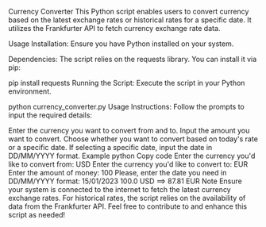 Currency Converter
This Python script enables users to convert currency based on the latest exchange rates or historical rates for a specific date. It utilizes the Frankfurter API to fetch currency exchange rate data.

Usage
Installation: Ensure you have Python installed on your system.

Dependencies: The script relies on the requests library. You can install it via pip:


pip install requests
Running the Script: Execute the script in your Python environment.


python currency_converter.py
Usage Instructions: Follow the prompts to input the required details:

Enter the currency you want to convert from and to.
Input the amount you want to convert.
Choose whether you want to convert based on today's rate or a specific date. If selecting a specific date, input the date in DD/MM/YYYY format.
Example
python
Copy code
Enter the currency you'd like to convert from: USD
Enter the currency you'd like to convert to: EUR
Enter the amount of money: 100
Please, enter the date you need in DD/MM/YYYY format: 15/01/2023
100.0 USD ==> 87.81 EUR
Note
Ensure your system is connected to the internet to fetch the latest currency exchange rates.
For historical rates, the script relies on the availability of data from the Frankfurter API.
Feel free to contribute to and enhance this script as needed!
